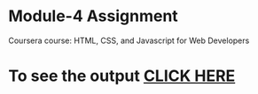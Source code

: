 
# Module-4 Assignment

Coursera course:
HTML, CSS, and Javascript for Web Developers

# To see the output [CLICK HERE](https://vinisha-singh.github.io/coursera-test/Assignments/Module4solution/index.html)

